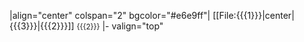 |align="center" colspan="2" bgcolor="#e6e9ff"| 
[[File:{{{1}}}|center|{{{3}}}|{{{2}}}]] <small>{{{2}}}</small>
|- valign="top"
